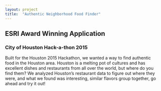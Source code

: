 ```yaml
---
layout: project
title:  "Authentic Neighborhood Food Finder"
---
```

## ESRI Award Winning Application
###  City of **Houston** Hack-a-thon 2015 

Built for the Houston 2015 Hackathon, we wanted a way to find authentic food in the Houston area.  Houston is a melting pot of cultures and has excellent dishes and restaurants from all over the world, but where do you find them?  We analyzed Houston’s restaurant data to figure out where they were, and what we found was interesting, similar flavors group together, go ahead and try it out!

